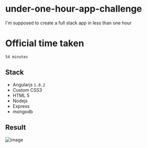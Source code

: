 # under-one-hour-app-challenge
I'm supposed to create a full stack app in less than one hour

# Official time taken
`54 minutes`

## Stack
- Angularjs `1.8.2`
- Custom CSS3
- HTML 5
- Nodejs
- Express
- mongodb

## Result
![image](https://user-images.githubusercontent.com/58034066/142647795-eafd3874-d4ce-42a1-8e48-a14e501eecaa.png)
